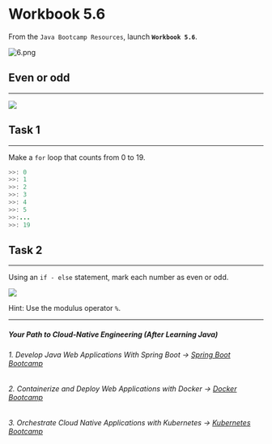 # Workbook 5.6

From the `Java Bootcamp Resources`, launch **`Workbook 5.6`**.

![6.png](https://img-c.udemycdn.com/redactor/raw/article_lecture/2025-01-04_02-48-48-2005d22e8958c7b9d64ec9ac3ce4c372.png)

## Even or odd
-----------

![](https://img-c.udemycdn.com/redactor/raw/article_lecture/2025-01-04_02-48-48-a1d07d37b5ff02fc51206b3f2ada6095.gif)

## Task 1
------

Make a `for` loop that counts from 0 to 19.

```java
>>: 0
>>: 1
>>: 2
>>: 3
>>: 4
>>: 5
>>:...
>>: 19
```

## Task 2
------

Using an `if - else` statement, mark each number as even or odd.

![](https://img-c.udemycdn.com/redactor/raw/article_lecture/2025-01-04_02-48-48-a5c39793cce825d20beabda31de097ea.gif)

Hint: Use the modulus operator `%`.

----------
##### Your Path to Cloud-Native Engineering (After Learning Java)
###### 1. Develop Java Web Applications With Spring Boot → [Spring Boot Bootcamp](https://www.udemy.com/course/the-complete-spring-boot-development-bootcamp/?couponCode=SPRING_BOOTCAMP)
###### 2. Containerize and Deploy Web Applications with Docker → [Docker Bootcamp](https://www.udemy.com/course/docker-bootcamp-conquer-docker-with-real-world-projects/?couponCode=DOCKER_BOOTCAMP)
###### 3. Orchestrate Cloud Native Applications with Kubernetes → [Kubernetes Bootcamp](https://kubernetestraining.io/)